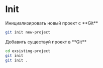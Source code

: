 # Init

<section>
Инициализировать новый проект c **Git**

```bash
git init new-project
```
</section>

<section>
Добавить существуй проект в **Git**

```bash
cd exsisting-project
git init
git init .
```
</section>